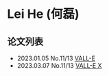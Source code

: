 # Lei He (何磊)


## 论文列表

- 2023.01.05 No.11/13 [VALL-E](../Models/Speech_LLM/2023.01.05_VALL-E.md)
- 2023.03.07 No.11/13 [VALL-E X](../Models/Speech_LLM/2023.03.07_VALL-E_X.md)